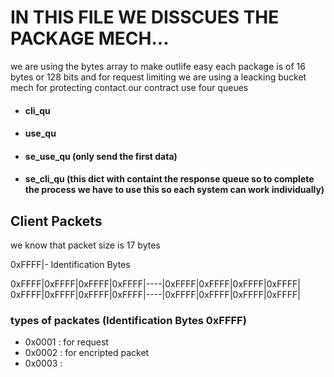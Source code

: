 # IN THIS FILE WE DISSCUES THE PACKAGE MECH...
we are using the bytes array to make outlife easy each package is of 16 bytes or 128 bits and
for request limiting we are using a leacking bucket mech for protecting contact.our contract use
four queues
-  #### cli_qu
-  #### use_qu
-  #### se_use_qu (only send the first data)
-  #### se_cli_qu (this dict with containt the response queue so to complete the process we have to use this so each system can work individually)

## Client Packets
we know that packet size is  17 bytes 

0xFFFF|- Identification Bytes

0xFFFF|0xFFFF|0xFFFF|0xFFFF|----|0xFFFF|0xFFFF|0xFFFF|0xFFFF|
0xFFFF|0xFFFF|0xFFFF|0xFFFF|----|0xFFFF|0xFFFF|0xFFFF|0xFFFF|

### types of packates (Identification Bytes 0xFFFF)
- 0x0001 : for request
- 0x0002 : for encripted packet
- 0x0003 : 


